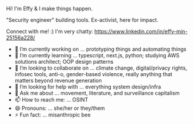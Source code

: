 Hi! I'm Effy & I make things happen.

"Security engineer" building tools. Ex-activist, here for impact.

Connect with me! :) I'm very chatty: https://www.linkedin.com/in/effy-min-25156a228/

- 🔭 I’m currently working on ... prototyping things and automating things
- 🌱 I’m currently learning ... typescript, next.js, python; studying AWS solutions architect; OOP design patterns
- 👯 I’m looking to collaborate on ... climate change, digital/privacy rights, infosec tools, anti-o, gender-based violence, really anything that matters beyond revenue generation
- 🤔 I’m looking for help with ... everything system design/infra
- 💬 Ask me about ... movement, literature, and surveillance capitalism
- 📫 How to reach me: ... OSINT
- 😄 Pronouns: ... she/her or they/them
- ⚡ Fun fact: ... misanthropic bee



<!--
**yffenim/yffenim** is a ✨ _special_ ✨ repository because its `README.md` (this file) appears on your GitHub profile.

Here are some ideas to get you started:

- 🔭 I’m currently working on ...
- 🌱 I’m currently learning ...
- 👯 I’m looking to collaborate on ...
- 🤔 I’m looking for help with ...
- 💬 Ask me about ...
- 📫 How to reach me: ...
- 😄 Pronouns: ...
- ⚡ Fun fact: ...
-->


